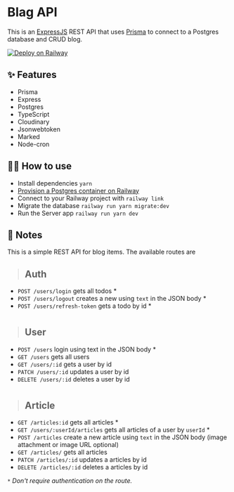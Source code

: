 
# Blag API

This is an [ExpressJS](https://expressjs.com/) REST API that uses [Prisma](https://www.prisma.io/) to connect to a Postgres database and CRUD blog.

[![Deploy on Railway](https://railway.app/button.svg)](https://railway.app/new/template/LqCw_O)

## ✨ Features

- Prisma
- Express
- Postgres
- TypeScript
- Cloudinary
- Jsonwebtoken
- Marked
- Node-cron

## 💁‍♀️ How to use

- Install dependencies `yarn`
- [Provision a Postgres container on Railway](https://dev.new)
- Connect to your Railway project with `railway link`
- Migrate the database `railway run yarn migrate:dev`
- Run the Server app `railway run yarn dev`

## 📝 Notes

This is a simple REST API for blog items. The available routes are

> ## Auth
- `POST /users/login` gets all todos *
- `POST /users/logout` creates a new using `text` in the JSON body *
- `POST /users/refresh-token` gets a todo by id *
  
#

> ## User
- `POST /users` login using text in the JSON body *
- `GET /users` gets all users
- `GET /users/:id` gets a user by id
- `PATCH /users/:id` updates a user by id
- `DELETE /users/:id` deletes a user by id

#

> ## Article
- `GET /articles:id` gets all articles *
- `GET /users/:userId/articles` gets all articles of a user by `userId`  *
- `POST /articles` create a new article using `text` in the JSON body (image attachment or image URL optional)
- `GET /articles/` gets all articles
- `PATCH /articles/:id` updates a articles by id
- `DELETE /articles/:id` deletes a articles by id


_`*` Don't require authentication on the route._ 